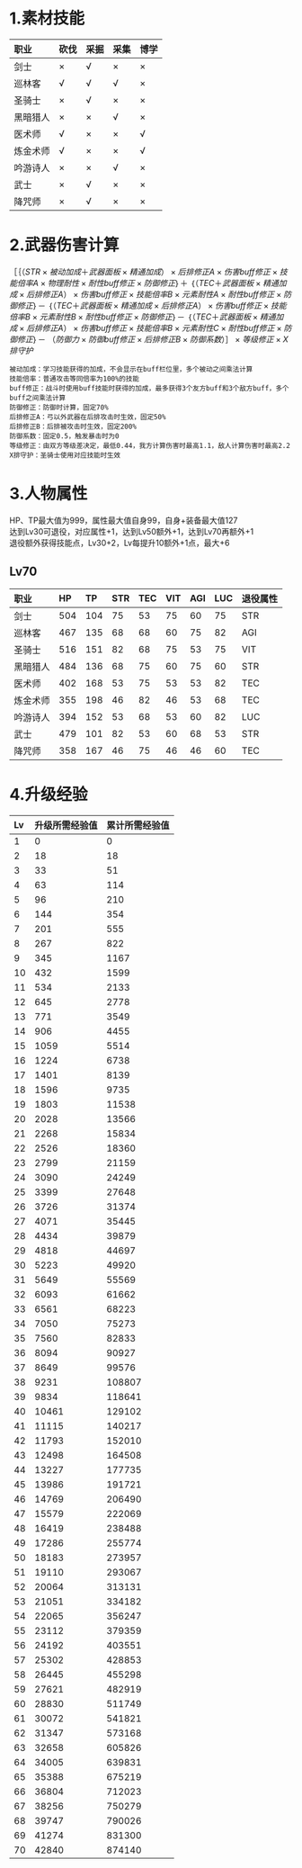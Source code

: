 # 1.素材技能
|职业|砍伐|采掘|采集|博学|
|:---|:---|:---|:---|:---|
|剑士|×|√|×|×|
|巡林客|√|√|√|×|
|圣骑士|×|√|×|×|
|黑暗猎人|×|×|√|×|
|医术师|√|×|×|√|
|炼金术师|√|×|×|√|
|吟游诗人|×|×|√|×|
|武士|×|√|×|×|
|降咒师|×|√|×|×|

# 2.武器伤害计算
$［｛（STR \times 被动加成 ＋ 武器面板 \times 精通加成） \times 后排修正A \times 伤害buff修正 \times 技能倍率A \times 物理耐性 \times 耐性buff修正 \times 防御修正｝＋$
$｛（TEC ＋ 武器面板 \times 精通加成 \times 后排修正A） \times 伤害buff修正 \times 技能倍率B \times 元素耐性A \times 耐性buff修正 \times 防御修正｝－$
$｛（TEC ＋ 武器面板 \times 精通加成 \times 后排修正A） \times 伤害buff修正 \times 技能倍率B \times 元素耐性B \times 耐性buff修正 \times 防御修正｝－$
$｛（TEC ＋ 武器面板 \times 精通加成 \times 后排修正A） \times 伤害buff修正 \times 技能倍率B \times 元素耐性C \times 耐性buff修正 \times 防御修正｝－$
$（防御力 \times 防御buff修正 \times 后排修正B \times 防御系数）］\times 等级修正 \times X排守护$

```
被动加成：学习技能获得的加成，不会显示在buff栏位里，多个被动之间乘法计算
技能倍率：普通攻击等同倍率为100%的技能
buff修正：战斗时使用buff技能时获得的加成，最多获得3个友方buff和3个敌方buff，多个buff之间乘法计算
防御修正：防御时计算，固定70%
后排修正A：弓以外武器在后排攻击时生效，固定50%
后排修正B：后排被攻击时生效，固定200%
防御系数：固定0.5，触发暴击时为0
等级修正：由双方等级差决定，最低0.44，我方计算伤害时最高1.1，敌人计算伤害时最高2.2
X排守护：圣骑士使用对应技能时生效
```

# 3.人物属性
HP、TP最大值为999，属性最大值自身99，自身+装备最大值127<br>
达到Lv30可退役，对应属性+1，达到Lv50额外+1，达到Lv70再额外+1<br>
退役额外获得技能点，Lv30+2，Lv每提升10额外+1点，最大+6<br>
## Lv70
|职业|HP|TP|STR|TEC|VIT|AGI|LUC|退役属性|
|:---|:---|:---|:---|:---|:---|:---|:---|:---|
|剑士|504|104|75|53|75|60|75|STR|
|巡林客|467|135|68|68|60|75|82|AGI|
|圣骑士|516|151|82|68|75|53|75|VIT|
|黑暗猎人|484|136|68|75|60|75|60|STR|
|医术师|402|168|53|75|53|53|82|TEC|
|炼金术师|355|198|46|82|46|53|68|TEC|
|吟游诗人|394|152|53|68|53|60|82|LUC|
|武士|479|101|82|53|60|68|53|STR|
|降咒师|358|167|46|75|46|46|60|TEC|

# 4.升级经验
|Lv|升级所需经验值|累计所需经验值|
|:---|:---|:---|
|1|0|0|
|2|18|18|
|3|33|51|
|4|63|114|
|5|96|210|
|6|144|354|
|7|201|555|
|8|267|822|
|9|345|1167|
|10|432|1599|
|11|534|2133|
|12|645|2778|
|13|771|3549|
|14|906|4455|
|15|1059|5514|
|16|1224|6738|
|17|1401|8139|
|18|1596|9735|
|19|1803|11538|
|20|2028|13566|
|21|2268|15834|
|22|2526|18360|
|23|2799|21159|
|24|3090|24249|
|25|3399|27648|
|26|3726|31374|
|27|4071|35445|
|28|4434|39879|
|29|4818|44697|
|30|5223|49920|
|31|5649|55569|
|32|6093|61662|
|33|6561|68223|
|34|7050|75273|
|35|7560|82833|
|36|8094|90927|
|37|8649|99576|
|38|9231|108807|
|39|9834|118641|
|40|10461|129102|
|41|11115|140217|
|42|11793|152010|
|43|12498|164508|
|44|13227|177735|
|45|13986|191721|
|46|14769|206490|
|47|15579|222069|
|48|16419|238488|
|49|17286|255774|
|50|18183|273957|
|51|19110|293067|
|52|20064|313131|
|53|21051|334182|
|54|22065|356247|
|55|23112|379359|
|56|24192|403551|
|57|25302|428853|
|58|26445|455298|
|59|27621|482919|
|60|28830|511749|
|61|30072|541821|
|62|31347|573168|
|63|32658|605826|
|64|34005|639831|
|65|35388|675219|
|66|36804|712023|
|67|38256|750279|
|68|39747|790026|
|69|41274|831300|
|70|42840|874140|

